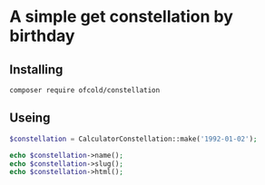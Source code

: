 # A simple get constellation by birthday

## Installing
```
composer require ofcold/constellation
```

## Useing
```php
$constellation = CalculatorConstellation::make('1992-01-02');

echo $constellation->name();
echo $constellation->slug();
echo $constellation->html();
```
